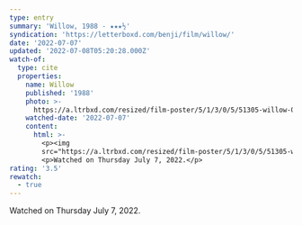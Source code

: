 ```yaml
---
type: entry
summary: 'Willow, 1988 - ★★★½'
syndication: 'https://letterboxd.com/benji/film/willow/'
date: '2022-07-07'
updated: '2022-07-08T05:20:28.000Z'
watch-of:
  type: cite
  properties:
    name: Willow
    published: '1988'
    photo: >-
      https://a.ltrbxd.com/resized/film-poster/5/1/3/0/5/51305-willow-0-600-0-900-crop.jpg?v=37bc91753a
    watched-date: '2022-07-07'
    content:
      html: >-
        <p><img
        src="https://a.ltrbxd.com/resized/film-poster/5/1/3/0/5/51305-willow-0-600-0-900-crop.jpg?v=37bc91753a"/></p>
        <p>Watched on Thursday July 7, 2022.</p>
rating: '3.5'
rewatch:
  - true
---
```

Watched on Thursday July 7, 2022.
